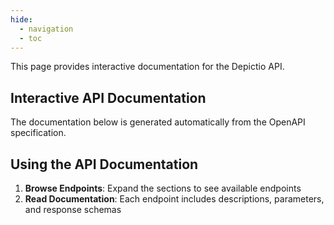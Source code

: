 ```yaml
---
hide:
  - navigation
  - toc
---
```


This page provides interactive documentation for the Depictio API.

## Interactive API Documentation

The documentation below is generated automatically from the OpenAPI specification.

<swagger-ui src="openapi.json"/>

## Using the API Documentation

1. **Browse Endpoints**: Expand the sections to see available endpoints
2. **Read Documentation**: Each endpoint includes descriptions, parameters, and response schemas
<!-- 3. **[Planned Feature] Try Endpoints**: Click "Try it out" to execute API calls -->

<!-- ## Generating the API Documentation

Once you have your Depictio API running, you can generate the OpenAPI specification file using the provided script. See the [API Documentation Integration](api_docs_integration.md) page for instructions. -->
